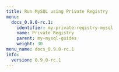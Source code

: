 ```yaml
---
title: Run MySQL using Private Registry
menu:
  docs_0.9.0-rc.1:
    identifier: my-private-registry-mysql
    name: Private Registry
    parent: my-mysql-guides
    weight: 30
menu_name: docs_0.9.0-rc.1
info:
  version: 0.9.0-rc.1
---
```



